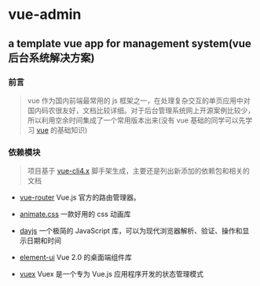 # vue-admin

## a template vue app for management system(vue 后台系统解决方案)

### 前言

> vue 作为国内前端最常用的 js 框架之一，在处理复杂交互的单页应用中对国内码农很友好，文档比较详细。对于后台管理系统网上开源案例比较少，所以利用空余时间集成了一个常用版本出来(没有 vue 基础的同学可以先学习 [vue](https://cn.vuejs.org/) 的基础知识)

### 依赖模块

> 项目基于 [vue-cli4.x](https://cli.vuejs.org/zh/) 脚手架生成，主要还是列出新添加的依赖包和相关的文档

- [vue-router](https://router.vuejs.org/zh/) Vue.js 官方的路由管理器。

- [animate.css](https://animate.style/) 一款好用的 css 动画库
- [dayjs](https://dayjs.fenxianglu.cn/) 一个极简的 JavaScript 库，可以为现代浏览器解析、验证、操作和显示日期和时间
- [element-ui](https://element.eleme.io/#/zh-CN) Vue 2.0 的桌面端组件库
- [vuex](https://note.youdao.com/) Vuex 是一个专为 Vue.js 应用程序开发的状态管理模式
